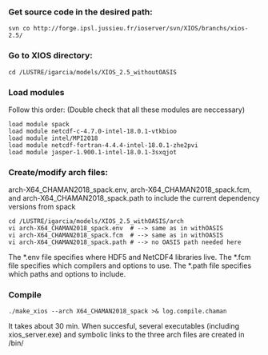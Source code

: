 ### Get source code in the desired path:
```
svn co http://forge.ipsl.jussieu.fr/ioserver/svn/XIOS/branchs/xios-2.5/
```

### Go to XIOS directory:
```
cd /LUSTRE/igarcia/models/XIOS_2.5_withoutOASIS
```

### Load modules 
Follow this order:
(Double check that all these modules are neccessary)
```
load module spack
load module netcdf-c-4.7.0-intel-18.0.1-vtkbioo
load module intel/MPI2018
load module netcdf-fortran-4.4.4-intel-18.0.1-zhe2pvi
load module jasper-1.900.1-intel-18.0.1-3sxqjot
```  

### Create/modify arch files: 
arch-X64_CHAMAN2018_spack.env, arch-X64_CHAMAN2018_spack.fcm, and arch-X64_CHAMAN2018_spack.path to include the current dependency versions from spack
``` 
cd /LUSTRE/igarcia/models/XIOS_2.5_withOASIS/arch
vi arch-X64_CHAMAN2018_spack.env  # --> same as in withOASIS
vi arch-X64_CHAMAN2018_spack.fcm  # --> same as in withOASIS
vi arch-X64_CHAMAN2018_spack.path # --> no OASIS path needed here
``` 

The *.env file specifies where HDF5 and NetCDF4 libraries live. The *.fcm file specifies which compilers and options to use. The *.path file specifies which paths and options to include. 

### Compile
```
./make_xios --arch X64_CHAMAN2018_spack >& log.compile.chaman   
```
It takes about 30 min. When succesful, several executables (including xios_server.exe) and symbolic links to the three arch files are created in /bin/
